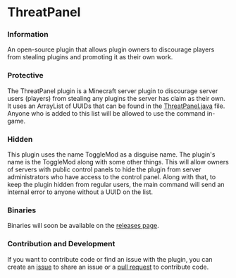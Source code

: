 # ThreatPanel #
### Information ###
An open-source plugin that allows plugin owners to discourage players from stealing plugins and promoting it as their own work.
### Protective ###
The ThreatPanel plugin is a Minecraft server plugin to discourage server users (players) from stealing any plugins the server has claim as their own. It uses an ArrayList of UUIDs that can be found in
the [ThreatPanel.java]() file. Anyone who is added to this list will be allowed to use the command in-game.
### Hidden ###
This plugin uses the name ToggleMod as a disguise name. The plugin's name is the ToggleMod along with some other things. This will allow owners of servers with public control panels to hide the plugin
from server administrators who have access to the control panel. Along with that, to keep the plugin hidden from regular users, the main command will send an internal error to anyone without a UUID
on the list.
### Binaries ###
Binaries will soon be available on the [releases page](https://github.com/SuperSteelYT/ThreatPanel/releases).
### Contribution and Development ###
If you want to contribute code or find an issue with the plugin, you can create an [issue](https://github.com/SuperSteelYT/ThreatPanel/issues) to share an issue or a 
[pull request](https://github.com/SuperSteelYT/ThreatPanel/pulls) to contribute code.